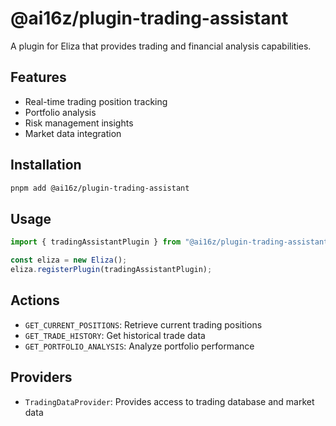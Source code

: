 # @ai16z/plugin-trading-assistant

A plugin for Eliza that provides trading and financial analysis capabilities.

## Features

- Real-time trading position tracking
- Portfolio analysis
- Risk management insights
- Market data integration

## Installation

```bash
pnpm add @ai16z/plugin-trading-assistant
```

## Usage

```typescript
import { tradingAssistantPlugin } from "@ai16z/plugin-trading-assistant";

const eliza = new Eliza();
eliza.registerPlugin(tradingAssistantPlugin);
```


## Actions

- `GET_CURRENT_POSITIONS`: Retrieve current trading positions
- `GET_TRADE_HISTORY`: Get historical trade data
- `GET_PORTFOLIO_ANALYSIS`: Analyze portfolio performance

## Providers

- `TradingDataProvider`: Provides access to trading database and market data